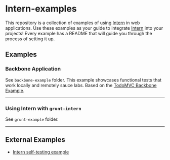 # Intern-examples

This repository is a collection of examples of using [Intern](https://github.com/theintern/intern) in web applications.
Use these examples as your guide to integrate [Intern](https://github.com/theintern/intern) into your projects!
Every example has a README that will guide you through the process of setting it up.

## Examples

### Backbone Application

See `backbone-example` folder. This example showcases functional tests that work
locally and remotely sauce labs.
Based on the [TodoMVC Backbone Example](http://todomvc.com/architecture-examples/backbone/).

----

### Using Intern with `grunt-intern`

See `grunt-example` folder.

----

## External Examples

* [Intern self-testing example](https://github.com/theintern/intern/tree/master/test)
